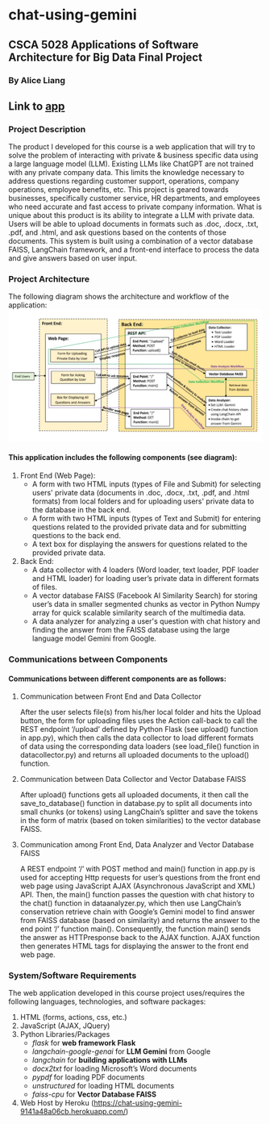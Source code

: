 # chat-using-gemini
## CSCA 5028 Applications of Software Architecture for Big Data Final Project
### By Alice Liang
## Link to [app](https://chat-using-gemini-9141a48a06cb.herokuapp.com/)

### Project Description

The product I developed for this course is a web application that will try to solve the problem of interacting with private & business specific data using a large language model (LLM). Existing LLMs like ChatGPT are not trained with any private company data. This limits the knowledge necessary to address questions regarding customer support, operations, company operations, employee benefits, etc. This project is geared towards businesses, specifically customer service, HR departments, and employees who need accurate and fast access to private company information. What is unique about this product is its ability to integrate a LLM with private data. Users will be able to upload documents in formats such as .doc, .docx, .txt, .pdf, and .html, and ask questions based on the contents of those documents. This system is built using a combination of a vector database FAISS, LangChain framework, and a front-end interface to process the data and give answers based on user input.

### Project Architecture

The following diagram shows the architecture and workflow of the application:
![picture of diagram](https://github.com/aliceliang22/chat-using-gemini/blob/main/src/static/images/diagram.jpg)

#### This application includes the following components (see diagram):
1. Front End (Web Page):
    - A form with two HTML inputs (types of File and Submit) for selecting users' private data (documents in .doc, .docx, .txt, .pdf, and .html formats) from local folders and for uploading users' private data to the database in the back end.
    - A form with two HTML inputs (types of Text and Submit) for entering questions related to the provided private data and for submitting questions to the back end.
    - A text box for displaying the answers for questions related to the provided private data.
2. Back End:
    - A data collector with 4 loaders (Word  loader, text loader, PDF loader and HTML loader) for loading user’s private data in different formats of files.
    - A vector database FAISS (Facebook AI Similarity Search) for storing user’s data in smaller segmented chunks as vector in Python Numpy array for quick scalable similarity search of the multimedia data.
    - A data analyzer for analyzing a user's question with chat history and finding the answer from the FAISS database using the large language model Gemini from Google.

### Communications between Components
#### Communications between different components are as follows:

1. Communication between Front End and Data Collector

    After the user selects file(s) from his/her local folder and hits the Upload button, the form for uploading files uses the Action call-back to call the REST endpoint ‘/upload’ defined by Python Flask (see upload() function in app.py), which then calls the data collector to load different formats of data using the corresponding data loaders (see load_file() function in datacollector.py) and returns all uploaded documents to the upload() function.

2. Communication between Data Collector and Vector Database FAISS

    After upload() functions gets all uploaded documents, it then call the save_to_database() function in database.py to split all documents into small chunks (or tokens) using LangChain’s splitter and save the tokens in the form of matrix (based on token similarities) to the vector database FAISS.

3. Communication among Front End, Data Analyzer and Vector Database FAISS

    A REST endpoint ‘/’ with POST method and main() function in app.py is used for accepting Http requests for user’s questions from the front end web page using JavaScript AJAX (Asynchronous JavaScript and XML) API. Then, the main() function passes the question with chat history to the chat() function in dataanalyzer.py, which then use LangChain’s conservation retrieve chain with Google’s Gemini model to find answer from FAISS database (based on similarity) and returns the answer to the end point ‘/’ function main(). Consequently, the function main() sends the answer as HTTPresponse back to the AJAX function. AJAX function then generates HTML tags for displaying the answer to the front end web page.

### System/Software Requirements

The web application developed in this course project uses/requires the following languages, technologies, and software packages:

1. HTML (forms, actions, css,  etc.) 
2. JavaScript (AJAX, JQuery)
3. Python Libraries/Packages
    - *flask* for **web framework Flask**
    - *langchain-google-genai* for **LLM Gemini** from Google
    - *langchain* for **building applications with LLMs**
    - *docx2txt* for loading Microsoft’s Word documents
    - *pypdf* for loading PDF documents
    - *unstructured* for loading HTML documents
    - *faiss-cpu*  for **Vector Database FAISS**
4. Web Host by Heroku (https://chat-using-gemini-9141a48a06cb.herokuapp.com/)    

